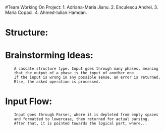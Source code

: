 #Team Working On Project: 
	1. Adriana-Maria Jianu.
	2. Enculescu Andrei.
	3. Maria Copaci.
	4. Ahmed-Iulian Hamdan.

# Structure:

#	Brainstorming Ideas:
		A cascate structure type. Input goes through many phases, meaning
		that the output of a phase is the input of another one. 
		If the input is wrong in any possible sense, an error is returned. 
		Else, the asked operation is processed.

#	Input Flow:
		Input goes through Parser, where it is depleted from empty spaces
		and formatted to lowercase, then returned for actual parsing.
		After that, it is pointed towards the logical part, where...